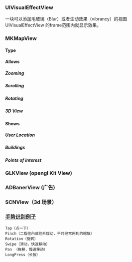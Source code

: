 ### UIVisualEffectView
一块可以添加毛玻璃（Blur）或者生动效果（vibrancy）的视图
UIVisualEffectView 的frame范围内就显示效果。

###  MKMapView
#### Type
#### Allows
##### Zooming
##### Scrolling
##### Rotating
##### 3D View
#### Shows
##### User Location
##### Buildings
##### Points of interest

###  GLKView (opengl Kit View)

### ADBanerView (广告)

### SCNView（3d 场景）

###  [手势识别例子](http://blog.csdn.net/toss156/article/details/7354240)
```
Tap（点一下）
Pinch（二指往內或往外拨动，平时经常用到的缩放）
Rotation（旋转）
Swipe（滑动，快速移动）
Pan （拖移，慢速移动）
LongPress（长按）

```